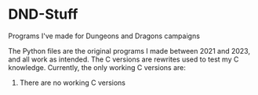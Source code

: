 # DND-Stuff
Programs I've made for Dungeons and Dragons campaigns

The Python files are the original programs I made between 2021 and 2023, and all work as intended. The C versions are rewrites used to test my C knowledge. Currently, the only working C versions are:
  1. There are no working C versions
